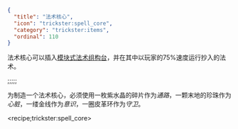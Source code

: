 ```json
{
  "title": "法术核心",
  "icon": "trickster:spell_core",
  "category": "trickster:items",
  "ordinal": 110
}
```

法术核心可以插入[模块式法术组构台](^trickster:items/modular_spell_construct)，并在其中以玩家的75%速度运行抄入的法术。

;;;;;

为制造一个法术核心，必须使用一枚紫水晶的碎片作为*通路*，一颗末地的珍珠作为*心脏*，一缕金线作为*意识*，一圈皮革环作为*守卫*。

<recipe;trickster:spell_core>
